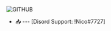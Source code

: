 ![GITHUB](https://user-images.githubusercontent.com/74990164/113606046-d794c000-961d-11eb-8a97-fc37287ceeb5.png)

- 📥 --- [Disord Support: !Nico#7727]



